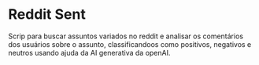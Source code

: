 # Reddit Sent
Scrip para buscar assuntos variados no reddit e analisar os comentários dos usuários sobre o assunto, classificandoos como positivos, negativos e neutros usando ajuda da AI generativa da openAI.
